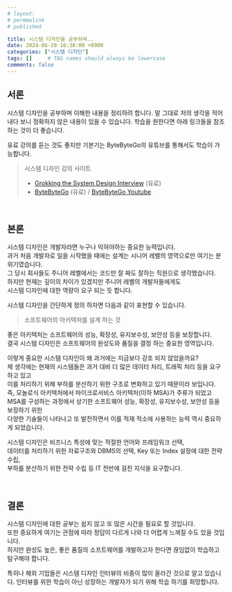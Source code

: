 ```yaml
---
# layout:
# permmalink
# published

title: 시스템 디자인을 공부하며..
date: 2024-06-20 16:38:00 +0900
categories: ["시스템 디자인"]
tags: []     # TAG names should always be lowercase
comments: false
---
```


## 서론

시스템 디자인을 공부하며 이해한 내용을 정리하려 합니다.
말 그대로 저의 생각을 적어내다 보니 정확하지 않은 내용이 있을 수 있습니다.
학습을 원한다면 아래 링크들을 참조하는 것이 더 좋습니다.

유료 강의를 듣는 것도 좋지만 기본기는 ByteByteGo의 유튜브를 통해서도 학습이 가능합니다. 

> 시스템 디자인 강의 사이트 
> - [Grokking the System Design Interview](https://www.designgurus.io/course/grokking-the-system-design-interview) (유료)
> - [ByteByteGo](https://bytebytego.com/) (유료) / [ByteByteGo Youtube](https://www.youtube.com/channel/UCZgt6AzoyjslHTC9dz0UoTw)

<br />

## 본론

시스템 디자인은 개발자라면 누구나 익혀야하는 중요한 능력입니다.  
과거 처음 개발자로 일을 시작했을 때에는 설계는 시니어 레벨의 영역으로만 여기는 분위기였습니다.  
그 당시 회사들도 주니어 레벨에서는 코드만 잘 짜도 잘하는 직원으로 생각했습니다.  
하지만 현재는 깊이의 차이가 있겠지만 주니어 레벨의 개발자들에게도  
시스템 디자인에 대한 역량이 요구 되는 듯 합니다.

시스템 디자인을 간단하게 정의 하자면 다음과 같이 표현할 수 있습니다.
> 소프트웨어의 아키텍처를 설계 하는 것

좋은 아키텍처는 소프트웨어의 성능, 확장성, 유지보수성, 보안성 등을 보장합니다.  
결국 시스템 디자인은 소프트웨어의 완성도와 품질을 결정 하는 중요한 영역입니다.

이렇게 중요한 시스템 디자인이 왜 과거에는 지금보다 강조 되지 않았을까요?  
제 생각에는 현재의 시스템들은 과거 대비 더 많은 데이터 처리, 트래픽 처리 등을 요구 하고 있고  
이를 처리하기 위해 부하를 분산하기 위한 구조로 변화하고 있기 때문이라 보입니다.  
즉, 모놀로식 아키텍처에서 마이크로서비스 아키텍처(이하 MSA)가 주류가 되었고  
MSA를 구성하는 과정에서 상기한 소프트웨어 성능, 확장성, 유지보수성, 보안성 등을 보장하기 위한  
다양한 기술들이 나타나고 또 발전하면서 이를 적재 적소에 사용하는 능력 역시 중요하게 되었습니다.  

시스템 디자인은 비즈니스 특성에 맞는 적절한 언어와 프레임워크 선택,  
데이터를 처리하기 위한 자료구조와 DBMS의 선택, Key 또는 Index 설정에 대한 전략 수립,  
부하를 분산하기 위한 전략 수립 등 IT 전반에 걸친 지식을 요구합니다.

<br />

## 결론

시스템 디자인에 대한 공부는 쉽지 않고 또 많은 시간을 필요로 할 것입니다.  
또한 중요하게 여기는 관점에 따라 정답이 다르게 나와 더 어렵게 느껴질 수도 있을 것입니다.  
하지만 완성도 높은, 좋은 품질의 소프트웨어를 개발하고자 한다면 끊임없이 학습하고 탐구해야 합니다.  

특히나 해외 기업들은 시스템 디자인 인터뷰의 비중이 많이 올라간 것으로 알고 있습니다.
인터뷰를 위한 학습이 아닌 성장하는 개발자가 되기 위해 학습 하기를 희망합니다.
